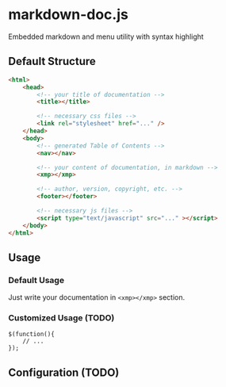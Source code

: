 # markdown-doc.js
Embedded markdown and menu utility with syntax highlight

## Default Structure

```html
<html>
    <head>
        <!-- your title of documentation -->
        <title></title>

        <!-- necessary css files -->
        <link rel="stylesheet" href="..." />
    </head>
    <body>
        <!-- generated Table of Contents -->
        <nav></nav>

        <!-- your content of documentation, in markdown -->
        <xmp></xmp>

        <!-- author, version, copyright, etc. -->
        <footer></footer>

        <!-- necessary js files -->
        <script type="text/javascript" src="..." ></script>
    </body>
</html>
```

## Usage
### Default Usage
Just write your documentation in ```<xmp></xmp>``` section.

### Customized Usage (TODO)
```
$(function(){
    // ...
});
```
## Configuration (TODO)

